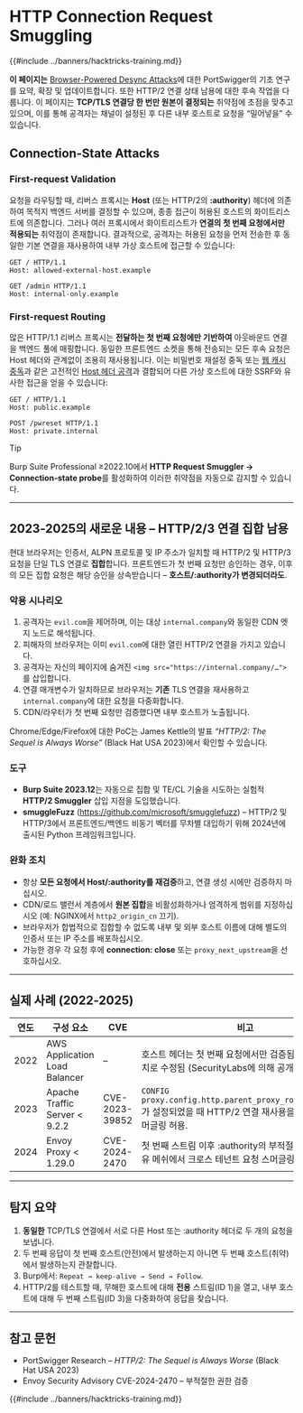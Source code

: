 # HTTP Connection Request Smuggling

{{#include ../banners/hacktricks-training.md}}

**이 페이지는** [Browser-Powered Desync Attacks](https://portswigger.net/research/browser-powered-desync-attacks)에 대한 PortSwigger의 기초 연구를 요약, 확장 및 업데이트합니다. 또한 HTTP/2 연결 상태 남용에 대한 후속 작업을 다룹니다. 이 페이지는 **TCP/TLS 연결당 한 번만 원본이 결정되는** 취약점에 초점을 맞추고 있으며, 이를 통해 공격자는 채널이 설정된 후 다른 내부 호스트로 요청을 “밀어넣을” 수 있습니다.

## Connection-State Attacks <a href="#state" id="state"></a>

### First-request Validation

요청을 라우팅할 때, 리버스 프록시는 **Host** (또는 HTTP/2의 **:authority**) 헤더에 의존하여 목적지 백엔드 서버를 결정할 수 있으며, 종종 접근이 허용된 호스트의 화이트리스트에 의존합니다. 그러나 여러 프록시에서 화이트리스트가 **연결의 첫 번째 요청에서만 적용되는** 취약점이 존재합니다. 결과적으로, 공격자는 허용된 요청을 먼저 전송한 후 동일한 기본 연결을 재사용하여 내부 가상 호스트에 접근할 수 있습니다:
```http
GET / HTTP/1.1
Host: allowed-external-host.example

GET /admin HTTP/1.1
Host: internal-only.example
```
### First-request Routing

많은 HTTP/1.1 리버스 프록시는 **전달하는 첫 번째 요청에만 기반하여** 아웃바운드 연결을 백엔드 풀에 매핑합니다. 동일한 프론트엔드 소켓을 통해 전송되는 모든 후속 요청은 Host 헤더와 관계없이 조용히 재사용됩니다. 이는 비밀번호 재설정 중독 또는 [웹 캐시 중독](https://portswigger.net/web-security/web-cache-poisoning)과 같은 고전적인 [Host 헤더 공격](https://portswigger.net/web-security/host-header)과 결합되어 다른 가상 호스트에 대한 SSRF와 유사한 접근을 얻을 수 있습니다:
```http
GET / HTTP/1.1
Host: public.example

POST /pwreset HTTP/1.1
Host: private.internal
```
> [!TIP]
> Burp Suite Professional ≥2022.10에서 **HTTP Request Smuggler → Connection-state probe**를 활성화하여 이러한 취약점을 자동으로 감지할 수 있습니다.

---

## 2023-2025의 새로운 내용 – HTTP/2/3 연결 집합 남용

현대 브라우저는 인증서, ALPN 프로토콜 및 IP 주소가 일치할 때 HTTP/2 및 HTTP/3 요청을 단일 TLS 연결로 **집합**합니다. 프론트엔드가 첫 번째 요청만 승인하는 경우, 이후의 모든 집합 요청은 해당 승인을 상속받습니다 – **호스트/:authority가 변경되더라도**.

### 악용 시나리오
1. 공격자는 `evil.com`을 제어하며, 이는 대상 `internal.company`와 동일한 CDN 엣지 노드로 해석됩니다.
2. 피해자의 브라우저는 이미 `evil.com`에 대한 열린 HTTP/2 연결을 가지고 있습니다.
3. 공격자는 자신의 페이지에 숨겨진 `<img src="https://internal.company/…">`를 삽입합니다.
4. 연결 매개변수가 일치하므로 브라우저는 **기존** TLS 연결을 재사용하고 `internal.company`에 대한 요청을 다중화합니다.
5. CDN/라우터가 첫 번째 요청만 검증했다면 내부 호스트가 노출됩니다.

Chrome/Edge/Firefox에 대한 PoC는 James Kettle의 발표 *“HTTP/2: The Sequel is Always Worse”* (Black Hat USA 2023)에서 확인할 수 있습니다.

### 도구
* **Burp Suite 2023.12**는 자동으로 집합 및 TE/CL 기술을 시도하는 실험적 **HTTP/2 Smuggler** 삽입 지점을 도입했습니다.
* **smuggleFuzz** (https://github.com/microsoft/smugglefuzz) – HTTP/2 및 HTTP/3에서 프론트엔드/백엔드 비동기 벡터를 무차별 대입하기 위해 2024년에 출시된 Python 프레임워크입니다.

### 완화 조치
* 항상 **모든 요청에서 Host/:authority를 재검증**하고, 연결 생성 시에만 검증하지 마십시오.
* CDN/로드 밸런서 계층에서 **원본 집합**을 비활성화하거나 엄격하게 범위를 지정하십시오 (예: NGINX에서 `http2_origin_cn` 끄기).
* 브라우저가 합법적으로 집합할 수 없도록 내부 및 외부 호스트 이름에 대해 별도의 인증서 또는 IP 주소를 배포하십시오.
* 가능한 경우 각 요청 후에 **connection: close** 또는 `proxy_next_upstream`을 선호하십시오.

---

## 실제 사례 (2022-2025)

| 연도 | 구성 요소 | CVE | 비고 |
|------|-----------|-----|-------|
| 2022 | AWS Application Load Balancer | – | 호스트 헤더는 첫 번째 요청에서만 검증됨; 규칙 엔진 패치로 수정됨 (SecurityLabs에 의해 공개됨). |
| 2023 | Apache Traffic Server < 9.2.2 | CVE-2023-39852 | `CONFIG proxy.config.http.parent_proxy_routing_enable`가 설정되었을 때 HTTP/2 연결 재사용을 통한 요청 스머글링 허용. |
| 2024 | Envoy Proxy < 1.29.0 | CVE-2024-2470 | 첫 번째 스트림 이후 :authority의 부적절한 검증으로 공유 메쉬에서 크로스 테넌트 요청 스머글링 가능. |

---

## 탐지 요약

1. **동일한** TCP/TLS 연결에서 서로 다른 Host 또는 :authority 헤더로 두 개의 요청을 보냅니다.
2. 두 번째 응답이 첫 번째 호스트(안전)에서 발생하는지 아니면 두 번째 호스트(취약)에서 발생하는지 관찰합니다.
3. Burp에서: `Repeat → keep-alive → Send → Follow`.
4. HTTP/2를 테스트할 때, 무해한 호스트에 대해 **전용** 스트림(ID 1)을 열고, 내부 호스트에 대해 두 번째 스트림(ID 3)을 다중화하여 응답을 찾습니다.

---

## 참고 문헌

* PortSwigger Research – *HTTP/2: The Sequel is Always Worse* (Black Hat USA 2023)
* Envoy Security Advisory CVE-2024-2470 – 부적절한 권한 검증

{{#include ../banners/hacktricks-training.md}}
